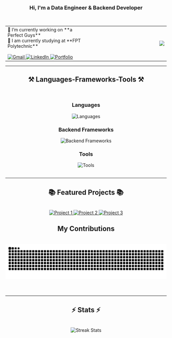 <h3 align="center">Hi, I'm a Data Engineer & Backend Developer</h3>
<br/>

<table style=""width="100%", align="center", boder="">
    <tr>
        <td width="50%">
            🔭 I’m currently working on **a Perfect Guys**<br/>
            🌱 I am currently studying at **FPT Polytechnic**<br/><br/>
            <a href="mailto:anhndt25@gmail.com">
                <img src="https://img.shields.io/badge/Gmail-333333?style=for-the-badge&logo=gmail&logoColor=red" alt="Gmail" />
            </a>
            <a href="https://linkedin.com/in/pedro-sales-muniz" target="_blank">
                <img src="https://img.shields.io/badge/LinkedIn-0077B5?style=for-the-badge&logo=linkedin&logoColor=white" alt="LinkedIn" />
            </a>
            <a href="https://salesp07.github.io" target="_blank">
                <img src="https://img.shields.io/badge/Portfolio-FF5722?style=for-the-badge&logo=todoist&logoColor=white" alt="Portfolio" />
            </a>
        </td>
        <td width="50%" align="center">
<img align="right" src="https://github-readme-stats.vercel.app/api?username=ntuananhdevs&count_private=true&show_icons=true&line_height=25" />
        </td>
    </tr>
</table>

<hr/>

<h2 align="center">⚒️ Languages-Frameworks-Tools ⚒️</h2>
<br/>
<div align="center">
    <h3>Languages</h3>
    <img src="https://skillicons.dev/icons?i=python,javascript,php,ruby,go" alt="Languages" />
    <h3>Backend Frameworks</h3>
    <img src="https://skillicons.dev/icons?i=laravel,nodejs,express,flask,django" alt="Backend Frameworks" />
    <h3>Tools</h3>
    <img src="https://skillicons.dev/icons?i=git,github,vscode,firebase,mongodb,mysql,bootstrap,mui,tailwind,laravel" alt="Tools" />
</div>

<br/>
<hr/>

<h2 align="center">📚 Featured Projects 📚</h2>
<br/>
<div align="center">
    <a href="https://github.com/ntuananhdevs/project1" target="_blank">
        <img src="https://img.shields.io/badge/Project1-Informative%20Description-green?style=for-the-badge" alt="Project 1" />
    </a>
    <a href="https://github.com/ntuananhdevs/project2" target="_blank">
        <img src="https://img.shields.io/badge/Project2-Informative%20Description-blue?style=for-the-badge" alt="Project 2" />
    </a>
    <a href="https://github.com/ntuananhdevs/project3" target="_blank">
        <img src="https://img.shields.io/badge/Project3-Informative%20Description-yellow?style=for-the-badge" alt="Project 3" />
    </a>
</div>

<div align="center">
    <h2>My Contributions</h2>
    <br>
    <img alt="snake eating my contributions" src="https://raw.githubusercontent.com/ntuananhdevs/ntuananhdevs/output/github-contribution-grid-snake.svg" />
    <br/><br/><br/>
</div>

<hr/>

<h2 align="center">⚡ Stats ⚡</h2>
<br>
<div align="center">
    <img width="390" src="https://github-readme-streak-stats-salesp07.vercel.app/?user=ntuananhdevs&count_private=true&theme=react&border_radius=10" alt="Streak Stats"/>
</div>
